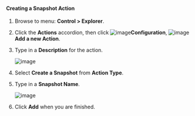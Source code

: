#### Creating a Snapshot Action

1. Browse to menu: **Control > Explorer**.

2. Click the **Actions** accordion, then click ![image](../images/1847.png)**Configuration**, ![image](../images/1862.png)**Add a new Action**.

3. Type in a **Description** for the action.

    ![image](../images/1907.png)

4. Select **Create a Snapshot** from **Action Type**.

5. Type in a **Snapshot Name**.

    ![image](../images/1908.png)

6. Click **Add** when you are finished.
